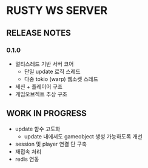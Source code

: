# RUSTY WS SERVER

## RELEASE NOTES

### 0.1.0
- 멀티스레드 기반 서버 코어
  - 단일 update 로직 스레드
  - 다중 tokio (warp) 웹소켓 스레드
- 세션 + 플레이어 구조
- 게임오브젝트 추상 구조

## WORK IN PROGRESS
- update 함수 고도화
  - update 내에서도 gameobject 생성 가능하도록 개선
- session 및 player 연결 단 구축
- 재접속 처리
- redis 연동